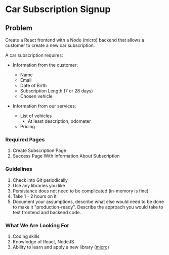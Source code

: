 # Car Subscription Signup

## Problem

Create a React frontend with a Node (micro) backend that allows a customer to create a new car subscription.

A car subscription requires:

* Information from the customer:

  * Name
  * Email
  * Date of Birth
  * Subscription Length (7 or 28 days)
  * Chosen vehicle

* Information from our services:
  * List of vehicles
    * At least description, odometer
  * Pricing

### Required Pages

1.  Create Subscription Page
2.  Success Page With Information About Subscription

### Guidelines

1.  Check into Git periodically
2.  Use any libraries you like
3.  Persistance does not need to be complicated (in-memory is fine)
4.  Take 1 - 2 hours on it
5.  Document your assumptions, describe what else would need to be done to make it "production-ready". Describe the approach you would take to test frontend and backend code.

### What We Are Looking For

1.  Coding skills
2.  Knowledge of React, NodeJS
3.  Ability to learn and apply a new library ([micro](https://github.com/zeit/micro))
